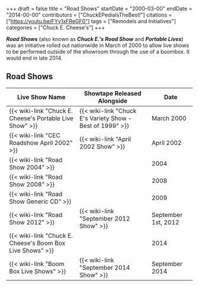 +++
draft = false
title = "Road Shows"
startDate = "2000-03-00"
endDate = "2014-00-00"
contributors = ["ChuckEPediaIsTheBest!"]
citations = ["https://youtu.be/FYy1xFReGF0"]
tags = ["Remodels and Initiatives"]
categories = ["Chuck E. Cheese's"]
+++

***Road Shows*** (also known as ***Chuck E.'s Road Show*** and ***Portable Lives***) was an initiative rolled out nationwide in March of 2000 to allow live shows to be performed outside of the showroom through the use of a boombox. It would end in late 2014.

## Road Shows
| Live Show Name                                            | Showtape Released Alongside                               | Date |
|-----------------------------------------------------------|-----------------------------------------------------------|------|
| {{< wiki-link "Chuck E. Cheese's Portable Live Show" >}}  | {{< wiki-link "Chuck E's Variety Show - Best of 1999" >}} | March 2000 |
| {{< wiki-link "CEC Roadshow April 2002" >}}               | {{< wiki-link "April 2002 Show" >}}                       | April 2002 |
| {{< wiki-link "Road Show 2004" >}}                        |                                                           | 2004 |
| {{< wiki-link "Road Show 2008" >}}                        |                                                           | 2008 |
| {{< wiki-link "Road Show Generic CD" >}}                  |                                                           | 2009 |
| {{< wiki-link "Road Show 2012" >}}                        | {{< wiki-link "September 2012 Show" >}}                   | September 1st, 2012 |
| {{< wiki-link "Chuck E. Cheese's Boom Box Live Shows" >}} |                                                           | 2014 |
| {{< wiki-link "Boom Box Live Shows" >}}                   | {{< wiki-link "September 2014 Show" >}}                   | September 2014 |
